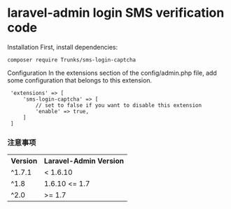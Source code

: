 laravel-admin login SMS verification code
======

Installation
First, install dependencies:

    composer require Trunks/sms-login-captcha
 
Configuration
 In the extensions section of the config/admin.php file, add some configuration that belongs to this extension.
 
     'extensions' => [
         'sms-login-captcha' => [
             // set to false if you want to disable this extension
             'enable' => true,
         ]
     ]
     
### 注意事项
<div>
    <table border="0">
	  <tr>
	    <th>Version</th>
	    <th>Laravel-Admin Version</th>
	  </tr>
	  <tr>
	    <td>^1.7.1</td>
	    <td>< 1.6.10</td>
	  </tr>
	  <tr>
            <td>^1.8</td>
            <td>1.6.10 <= 1.7</td>
          </tr>
	  <tr>
            <td>^2.0</td>
            <td>>= 1.7</td>
          </tr>
	</table>
</div> 
